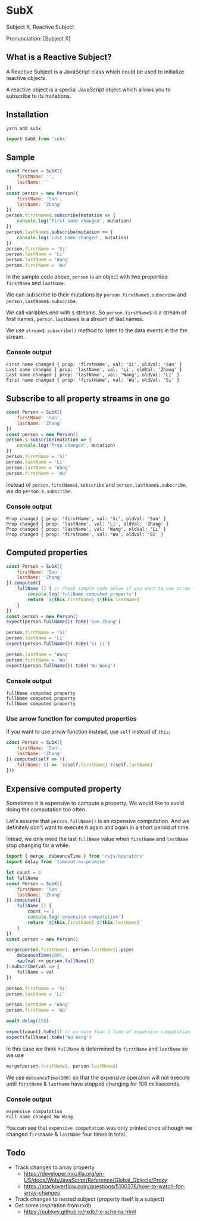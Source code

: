 # SubX

Subject X, Reactive Subject

Pronunciation: [Subject X]


## What is a Reactive Subject?

A Reactive Subject is a JavaScript class which could be used to initialize reactive objects.

A reactive object is a special JavaScript object which allows you to subscribe to its mutations.


## Installation

```
yarn add subx
```

```js
import SubX from 'subx'
```


## Sample

```js
const Person = SubX({
    firstName: '',
    lastName: ''
})
const person = new Person({
    firstName: 'San',
    lastName: 'Zhang'
})
person.firstName$.subscribe(mutation => {
    console.log('First name changed', mutation)
})
person.lastName$.subscribe(mutation => {
    console.log('Last name changed', mutation)
})
person.firstName = 'Si'
person.lastName = 'Li'
person.lastName = 'Wang'
person.firstName = 'Wu'
```

In the sample code above, `person` is an object with two properties: `firstName` and `lastName`.

We can subscribe to their mutations by `person.firstName$.subscribe` and `person.lastName$.subscribe`.

We call variables end with `$` streams. So `person.firstName$` is a stream of first names, `person.lastName$` is a stream of last names.

We use `stream$.subscribe()` method to listen to the data events in the the stream.

### Console output

```
First name changed { prop: 'firstName', val: 'Si', oldVal: 'San' }
Last name changed { prop: 'lastName', val: 'Li', oldVal: 'Zhang' }
Last name changed { prop: 'lastName', val: 'Wang', oldVal: 'Li' }
First name changed { prop: 'firstName', val: 'Wu', oldVal: 'Si' }
```


## Subscribe to all property streams in one go

```js
const Person = SubX({
    firstName: 'San',
    lastName: 'Zhang'
})
const person = new Person()
person.$.subscribe(mutation => {
    console.log('Prop changed', mutation)
})
person.firstName = 'Si'
person.lastName = 'Li'
person.lastName = 'Wang'
person.firstName = 'Wu'
```

Instead of `person.firstName$.subscribe` and `person.lastName$.subscribe`, we do `person.$.subscribe`.

### Console output

```
Prop changed { prop: 'firstName', val: 'Si', oldVal: 'San' }
Prop changed { prop: 'lastName', val: 'Li', oldVal: 'Zhang' }
Prop changed { prop: 'lastName', val: 'Wang', oldVal: 'Li' }
Prop changed { prop: 'firstName', val: 'Wu', oldVal: 'Si' }
```


## Computed properties

```js
const Person = SubX({
    firstName: 'San',
    lastName: 'Zhang'
}).computed({
    fullName () { // Check sample code below if you want to use arrow function instead
        console.log('fullName computed property')
        return `${this.firstName} ${this.lastName}`
    }
})
const person = new Person()
expect(person.fullName()).toBe('San Zhang')

person.firstName = 'Si'
person.lastName = 'Li'
expect(person.fullName()).toBe('Si Li')

person.lastName = 'Wang'
person.firstName = 'Wu'
expect(person.fullName()).toBe('Wu Wang')
```

### Console output

```
fullName computed property
fullName computed property
fullName computed property
```

### Use arrow function for computed properties

If you want to use arrow function instead, use `self` instead of `this`:

```js
const Person = SubX({
    firstName: 'San',
    lastName: 'Zhang'
}).computed(self => ({
    fullName: () => `${self.firstName} ${self.lastName}`
}))
```


## Expensive computed property

Sometimes it is expensive to compute a property. We would like to avoid doing the computation too often.

Let's assume that `person.fullName()` is an expensive computation. And we definitely don't want to execute it again and again in a short peroid of time.

Intead, we only need the last `fullName` value when `firstName` and `lastName` stop changing for a while.

```js
import { merge, debounceTime } from 'rxjs/operators'
import delay from 'timeout-as-promise'

let count = 0
let fullName
const Person = SubX({
    firstName: 'San',
    lastName: 'Zhang'
}).computed({
    fullName () {
        count += 1
        console.log('expensive computation')
        return `${this.firstName} ${this.lastName}`
    }
})
const person = new Person()

merge(person.firstName$, person.lastName$).pipe(
    debounceTime(100),
    map(val => person.fullName())
).subscribe(val => {
    fullName = val
})

person.firstName = 'Si'
person.lastName = 'Li'

person.lastName = 'Wang'
person.firstName = 'Wu'

await delay(150)

expect(count).toBe(1) // no more than 1 time of expensive computation
expect(fullName).toBe('Wu Wang')
```

In this case we think `fullName` is determined by `firstName` and `lastName` so we use

```js
merge(person.firstName$, person.lastName$)
```

We use `debounceTime(100)` so that the expensive operation will not execute until `firstName` & `lastName` have stopped changing for 100 milliseconds.

### Console output

```
expensive computation
Full name changed Wu Wang
```

You can see that `expensive computation` was only printed once although we changed `firstName` & `lastName` four times in total.


## Todo

- Track changes to array property
    - https://developer.mozilla.org/en-US/docs/Web/JavaScript/Reference/Global_Objects/Proxy
    - https://stackoverflow.com/questions/5100376/how-to-watch-for-array-changes
- Track changes to nested subject (property itself is a subject)
- Get some inspiration from rxdb
    - https://pubkey.github.io/rxdb/rx-schema.html
